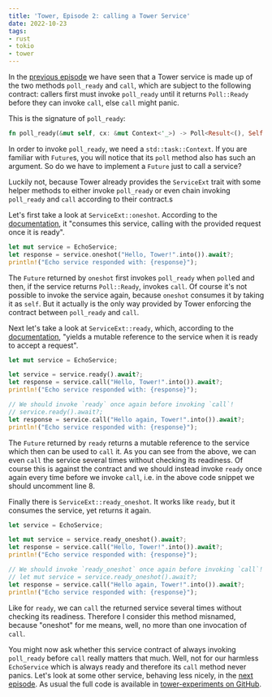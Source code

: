 ```yaml
---
title: 'Tower, Episode 2: calling a Tower Service'
date: 2022-10-23
tags:
- rust
- tokio
- tower
---
```


In the [previous episode](/2022/10/21/2022-10-21-tower-1) we have seen that a Tower service is made up of the two methods `poll_ready` and `call`, which are subject to the following contract: callers first must invoke `poll_ready` until it returns `Poll::Ready` before they can invoke `call`, else `call` might panic.

This is the signature of `poll_ready`:

```rust
fn poll_ready(&mut self, cx: &mut Context<'_>) -> Poll<Result<(), Self::Error>>;
```

In order to invoke `poll_ready`, we need a `std::task::Context`. If you are familiar with `Future`s, you will notice that its `poll` method also has such an argument. So do we have to implement a `Future` just to call a service?

Luckily not, because Tower already provides the `ServiceExt` trait with some helper methods to either invoke `poll_ready` or even chain invoking `poll_ready` and `call` according to their contract.s

Let's first take a look at `ServiceExt::oneshot`. According to the [documentation](https://docs.rs/tower/latest/tower/trait.ServiceExt.html#method.oneshot), it "consumes this service, calling with the provided request once it is ready".

```rust
let mut service = EchoService;
let response = service.oneshot("Hello, Tower!".into()).await?;
println!("Echo service responded with: {response}");
```

The `Future` returned by `oneshot` first invokes `poll_ready` when `poll`ed and then, if the service returns `Poll::Ready`, invokes `call`. Of course it's not possible to invoke the service again, because `oneshot` consumes it by taking it as `self`. But it actually is the only way provided by Tower enforcing the contract between `poll_ready` and `call`.

Next let's take a look at `ServiceExt::ready`, which, according to the [documentation](https://docs.rs/tower/latest/tower/trait.ServiceExt.html#method.ready), "yields a mutable reference to the service when it is ready to accept a request".

```rust
let mut service = EchoService;

let service = service.ready().await?;
let response = service.call("Hello, Tower!".into()).await?;
println!("Echo service responded with: {response}");

// We should invoke `ready` once again before invoking `call`!
// service.ready().await?;
let response = service.call("Hello again, Tower!".into()).await?;
println!("Echo service responded with: {response}");
```

The `Future` returned by `ready` returns a mutable reference to the service which then can be used to `call` it. As you can see from the above, we can even `call` the service several times without checking its readiness. Of course this is against the contract and we should instead invoke `ready` once again every time before we invoke `call`, i.e. in the above code snippet we should uncomment line 8.

Finally there is `ServiceExt::ready_oneshot`. It works like `ready`, but it consumes the service, yet returns it again.

```rust
let service = EchoService;

let mut service = service.ready_oneshot().await?;
let response = service.call("Hello, Tower!".into()).await?;
println!("Echo service responded with: {response}");

// We should invoke `ready_oneshot` once again before invoking `call`!
// let mut service = service.ready_oneshot().await?;
let response = service.call("Hello again, Tower!".into()).await?;
println!("Echo service responded with: {response}");
```

Like for `ready`, we can `call` the returned service several times without checking its readiness. Therefore I consider this method misnamed, because "oneshot" for me means, well, no more than one invocation of `call`.

You might now ask whether this service contract of always invoking `poll_ready` before `call` really matters that much. Well, not for our harmless `EchoService` which is always ready and therefore its `call` method never panics. Let's look at some other service, behaving less nicely, in the [next episode](/2022/11/08/2022-11-08-tower-3). As usual the full code is available in [tower-experiments on GitHub](https://github.com/hseeberger/tower-experiments).
